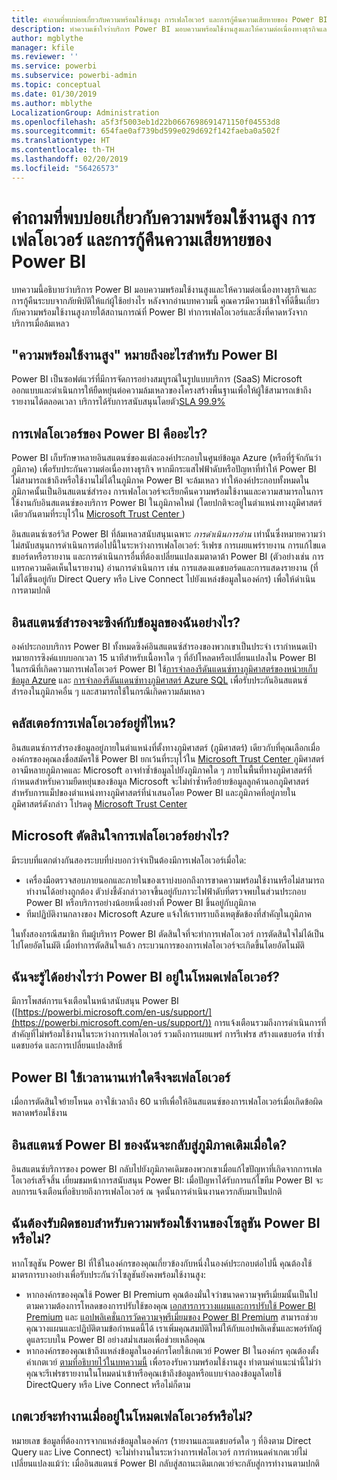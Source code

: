 ```yaml
---
title: คำถามที่พบบ่อยเกี่ยวกับความพร้อมใช้งานสูง การเฟลโอเวอร์ และการกู้คืนความเสียหายของ Power BI
description: ทำความเข้าใจว่าบริการ Power BI มอบความพร้อมใช้งานสูงและให้ความต่อเนื่องทางธุรกิจและการกู้คืนระบบจากภัยพิบัติให้แก่ผู้ใช้อย่างไร
author: mgblythe
manager: kfile
ms.reviewer: ''
ms.service: powerbi
ms.subservice: powerbi-admin
ms.topic: conceptual
ms.date: 01/30/2019
ms.author: mblythe
LocalizationGroup: Administration
ms.openlocfilehash: a5f3f5003eb1d22b0667698691471150f04553d8
ms.sourcegitcommit: 654fae0af739bd599e029d692f142faeba0a502f
ms.translationtype: HT
ms.contentlocale: th-TH
ms.lasthandoff: 02/20/2019
ms.locfileid: "56426573"
---
```

# <a name="power-bi-high-availability-failover-and-disaster-recovery-faq"></a>คำถามที่พบบ่อยเกี่ยวกับความพร้อมใช้งานสูง การเฟลโอเวอร์ และการกู้คืนความเสียหายของ Power BI

บทความนี้อธิบายว่าบริการ Power BI มอบความพร้อมใช้งานสูงและให้ความต่อเนื่องทางธุรกิจและการกู้คืนระบบจากภัยพิบัติให้แก่ผู้ใช้อย่างไร หลังจากอ่านบทความนี้ คุณควรมีความเข้าใจที่ดีขึ้นเกี่ยวกับความพร้อมใช้งานสูงภายใต้สถานการณ์ที่ Power BI ทำการเฟลโอเวอร์และสิ่งที่คาดหวังจากบริการเมื่อล้มเหลว

## <a name="what-does-high-availability-mean-for-power-bi"></a>"ความพร้อมใช้งานสูง" หมายถึงอะไรสำหรับ Power BI

Power BI เป็นซอฟต์แวร์ที่มีการจัดการอย่างสมบูรณ์ในรูปแบบบริการ (SaaS)  Microsoft ออกแบบและดำเนินการให้ยืดหยุ่นต่อความล้มเหลวของโครงสร้างพื้นฐานเพื่อให้ผู้ใช้สามารถเข้าถึงรายงานได้ตลอดเวลา  บริการได้รับการสนับสนุนโดยตัว[SLA 99.9%](http://www.microsoftvolumelicensing.com/DocumentSearch.aspx?Mode=3&DocumentTypeId=37)

## <a name="what-is-a-power-bi-failover"></a>การเฟลโอเวอร์ของ Power BI คืออะไร?

Power BI เก็บรักษาหลายอินสแตนซ์ของแต่ละองค์ประกอบในศูนย์ข้อมูล Azure (หรือที่รู้จักกันว่าภูมิภาค) เพื่อรับประกันความต่อเนื่องทางธุรกิจ หากมีกระแสไฟฟ้าดับหรือปัญหาที่ทำให้ Power BI ไม่สามารถเข้าถึงหรือใช้งานไม่ได้ในภูมิภาค Power BI จะล้มเหลว ทำให้องค์ประกอบทั้งหมดในภูมิภาคนั้นเป็นอินสแตนซ์สำรอง การเฟลโอเวอร์จะเรียกคืนความพร้อมใช้งานและความสามารถในการใช้งานกับอินสแตนซ์ของบริการ Power BI ในภูมิภาคใหม่ (โดยปกติจะอยู่ในตำแหน่งทางภูมิศาสตร์เดียวกันตามที่ระบุไว้ใน [ Microsoft Trust Center ](https://www.microsoft.com/TrustCenter/CloudServices/business-application-platform/data-location))

อินสแตนซ์เซอร์วิส Power BI ที่ล้มเหลวสนับสนุนเฉพาะ _การดำเนินการอ่าน_ เท่านั้นซึ่งหมายความว่าไม่สนับสนุนการดำเนินการต่อไปนี้ในระหว่างการเฟลโอเวอร์: รีเฟรช การเผยแพร่รายงาน การแก้ไขแดชบอร์ดหรือรายงาน และการดำเนินการอื่นที่ต้องเปลี่ยนแปลงเมตาดาต้า Power BI (ตัวอย่างเช่น การแทรกความคิดเห็นในรายงาน)  อ่านการดำเนินการ เช่น การแสดงแดชบอร์ดและการแสดงรายงาน (ที่ไม่ได้ขึ้นอยู่กับ Direct Query หรือ Live Connect ไปยังแหล่งข้อมูลในองค์กร) เพื่อให้ดำเนินการตามปกติ

## <a name="how-are-backup-instances-kept-in-sync-with-my-data"></a>อินสแตนซ์สำรองจะซิงค์กับข้อมูลของฉันอย่างไร?

องค์ประกอบบริการ Power BI ทั้งหมดซิงค์อินสแตนซ์สำรองของพวกเขาเป็นประจำ เรากำหนดเป้าหมายการซิงค์แบบบอกเวลา 15 นาทีสำหรับเนื้อหาใด ๆ ที่อัปโหลดหรือเปลี่ยนแปลงใน Power BI ในกรณีที่เกิดความการเฟลโอเวอร์ Power BI ใช้[การจำลองรีดันแดนซ์ทางภูมิศาสตร์ของหน่วยเก็บข้อมูล Azure](/azure/storage/common/storage-redundancy-grs) และ [การจำลองรีดันแดนซ์ทางภูมิศาสตร์ Azure SQL](/azure/sql-database/sql-database-active-geo-replication) เพื่อรับประกันอินสแตนซ์สำรองในภูมิภาคอื่น ๆ และสามารถใช้ในกรณีเกิดความล้มเหลว

## <a name="where-are-the-failover-clusters-located"></a>คลัสเตอร์การเฟลโอเวอร์อยู่ที่ไหน?

อินสแตนซ์การสำรองข้อมูลอยู่ภายในตำแหน่งที่ตั้งทางภูมิศาสตร์ (ภูมิศาสตร์) เดียวกับที่คุณเลือกเมื่อองค์กรของคุณลงชื่อสมัครใช้ Power BI ยกเว้นที่ระบุไว้ใน [ Microsoft Trust Center ](https://www.microsoft.com/TrustCenter/CloudServices/business-application-platform/data-location) ภูมิศาสตร์อาจมีหลายภูมิภาคและ Microsoft อาจทำซ้ำข้อมูลไปยังภูมิภาคใด ๆ ภายในพื้นที่ทางภูมิศาสตร์ที่กำหนดสำหรับความยืดหยุ่นของข้อมูล Microsoft จะไม่ทำซ้ำหรือย้ายข้อมูลลูกค้านอกภูมิศาสตร์ สำหรับการแม็ปของตำแหน่งทางภูมิศาสตร์ที่นำเสนอโดย Power BI และภูมิภาคที่อยู่ภายในภูมิศาสตร์ดังกล่าว โปรดดู [ Microsoft Trust Center ](https://www.microsoft.com/TrustCenter/CloudServices/business-application-platform/data-location)

## <a name="how-does-microsoft-decide-to-failover"></a>Microsoft ตัดสินใจการเฟลโอเวอร์อย่างไร?

มีระบบที่แตกต่างกันสองระบบที่บ่งบอกว่าจำเป็นต้องมีการเฟลโอเวอร์เมื่อใด:

- เครื่องมือตรวจสอบภายนอกและภายในของเราบ่งบอกถึงการขาดความพร้อมใช้งานหรือไม่สามารถทำงานได้อย่างถูกต้อง ตัวบ่งชี้ดังกล่าวอาจขึ้นอยู่กับภาวะไฟฟ้าดับที่ตรวจพบในส่วนประกอบ Power BI หรือบริการอย่างน้อยหนึ่งอย่างที่ Power BI ขึ้นอยู่กับภูมิภาค
- ทีมปฏิบัติงานกลางของ Microsoft Azure แจ้งให้เราทราบถึงเหตุขัดข้องที่สำคัญในภูมิภาค

ในทั้งสองกรณีสมาชิก ทีมผู้บริหาร Power BI ตัดสินใจที่จะทำการเฟลโอเวอร์ การตัดสินใจไม่ได้เป็นไปโดยอัตโนมัติ เมื่อทำการตัดสินใจแล้ว กระบวนการของการเฟลโอเวอร์จะเกิดขึ้นโดยอัตโนมัติ

## <a name="how-do-i-know-power-bi-is-now-in-failover-mode"></a>ฉันจะรู้ได้อย่างไรว่า Power BI อยู่ในโหมดเฟลโอเวอร์?

มีการโพสต์การแจ้งเตือนในหน้าสนับสนุน Power BI ([https://powerbi.microsoft.com/en-us/support/](https://powerbi.microsoft.com/en-us/support/)) การแจ้งเตือนรวมถึงการดำเนินการที่สำคัญที่ไม่พร้อมใช้งานในระหว่างการเฟลโอเวอร์ รวมถึงการเผยแพร่ การรีเฟรช สร้างแดชบอร์ด ทำซ้ำแดชบอร์ด และการเปลี่ยนแปลงสิทธิ์

## <a name="how-long-does-it-take-power-bi-to-fail-over"></a>Power BI ใช้เวลานานเท่าใดจึงจะเฟลโอเวอร์

เมื่อการตัดสินใจย้ายโหนด อาจใช้เวลาถึง 60 นาทีเพื่อให้อินสแตนซ์ของการเฟลโอเวอร์เมื่อเกิดข้อผิดพลาดพร้อมใช้งาน

## <a name="when-does-my-power-bi-instance-return-to-the-original-region"></a>อินสแตนซ์ Power BI ของฉันจะกลับสู่ภูมิภาคเดิมเมื่อใด?

อินสแตนซ์บริการของ power BI กลับไปยังภูมิภาคเดิมของพวกเขาเมื่อแก้ไขปัญหาที่เกิดจากการเฟลโอเวอร์เสร็จสิ้น เยี่ยมชมหน้าการสนับสนุน Power BI: เมื่อปัญหาได้รับการแก้ไขทีม Power BI จะลบการแจ้งเตือนที่อธิบายถึงการเฟลโอเวอร์ ณ จุดนั้นการดำเนินงานควรกลับมาเป็นปกติ

## <a name="am-i-responsible-for-the-availability-of-my-power-bi-solution"></a>ฉันต้องรับผิดชอบสำหรับความพร้อมใช้งานของโซลูชัน Power BI หรือไม่?

หากโซลูชัน Power BI ที่ใช้ในองค์กรของคุณเกี่ยวข้องกับหนึ่งในองค์ประกอบต่อไปนี้ คุณต้องใช้มาตรการบางอย่างเพื่อรับประกันว่าโซลูชันยังคงพร้อมใช้งานสูง:

- หากองค์กรของคุณใช้ Power BI Premium คุณต้องมั่นใจว่าขนาดความจุพรีเมี่ยมนั้นเป็นไปตามความต้องการโหลดของการปรับใช้ของคุณ  [เอกสารการวางแผนและการปรับใช้ Power BI Premium](https://aka.ms/Premium-Capacity-Planning-Deployment) และ [แอปพลิเคชั่นการวัดความจุพรีเมี่ยมของ Power BI Premium](service-admin-premium-monitor-capacity.md) สามารถช่วยคุณวางแผนและปฏิบัติตามข้อกำหนดนี้ได้ เราเพิ่มคุณสมบัติใหม่ให้กับแอปพลิเคชั่นและพอร์ทัลผู้ดูแลระบบใน Power BI อย่างสม่ำเสมอเพื่อช่วยเหลือคุณ
- หากองค์กรของคุณเข้าถึงแหล่งข้อมูลในองค์กรโดยใช้เกตเวย์ Power BI ในองค์กร คุณต้องตั้งค่าเกตเวย์ [ตามที่อธิบายไว้ในบทความนี้](service-gateway-high-availability-clusters.md) เพื่อรองรับความพร้อมใช้งานสูง ทำตามคำแนะนำนี้ไม่ว่าคุณจะรีเฟรชรายงานในโหมดนำเข้าหรือคุณเข้าถึงข้อมูลหรือแบบจำลองข้อมูลโดยใช้ DirectQuery หรือ Live Connect หรือไม่ก็ตาม

## <a name="will-gateways-function-when-in-failover-mode"></a>เกตเวย์จะทำงานเมื่ออยู่ในโหมดเฟลโอเวอร์หรือไม่?

หมายเลข ข้อมูลที่ต้องการจากแหล่งข้อมูลในองค์กร (รายงานและแดชบอร์ดใด ๆ ที่อิงตาม Direct Query และ Live Connect) จะไม่ทำงานในระหว่างการเฟลโอเวอร์ การกำหนดค่าเกตเวย์ไม่เปลี่ยนแปลงแม้ว่า: เมื่ออินสแตนซ์ Power BI กลับสู่สถานะเดิมเกตเวย์จะกลับสู่การทำงานตามปกติ
